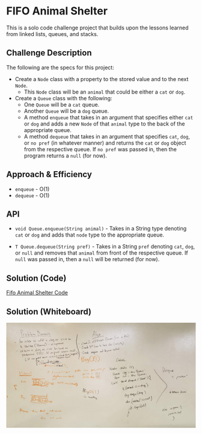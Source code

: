 # FIFO Animal Shelter
<!-- Short summary or background information -->
This is a solo code challenge project that builds upon the lessons learned from linked lists, queues, and stacks.

## Challenge Description
<!-- Description of the challenge -->
The following are the specs for this project:
* Create a `Node` class with a property to the stored value and to the next `Node`.
  * This `Node` class will be an `animal` that could be either a `cat` or `dog`.
* Create a `Queue` class with the following:
  * One `Queue` will be a `cat` queue.
  * Another `Queue` will be a `dog` queue.
  * A method `enqueue` that takes in an argument that specifies either `cat` or `dog` and adds a new `Node` of that `animal` type to the back of the appropriate queue.
  * A method `dequeue` that takes in an argument that specifies `cat`, `dog`, or `no pref` (in whatever manner) and returns the `cat` or `dog` object from the respective queue. If `no pref` was passed in, then the program returns a `null` (for now).

## Approach & Efficiency
<!-- What approach did you take? Why? What is the Big O space/time for this approach? -->
* `enqueue` - O(1)
* `dequeue` - O(1)

## API
<!-- Description of each method publicly available to your Linked List -->
* `void Queue.enqueue(String animal)` - Takes in a String type denoting `cat` or `dog` and adds that `node` type to the appropriate queue.

* `T Queue.dequeue(String pref)` - Takes in a String `pref` denoting `cat`, `dog`, or `null` and removes that `animal` from front of the respective queue. If `null` was passed in, then a `null` will be returned (for now).

## Solution (Code)
<!-- Link to code -->
[Fifo Animal Shelter Code](https://github.com/stephenchu530/data-structures-and-algorithms/blob/master/fifoAnimalShelter/src/main/java/fifoAnimalShelter/AnimalShelter.java)

## Solution (Whiteboard)
<!-- Embedded whiteboard image -->
![Whiteboard](assets/fifoAnimalShelter.jpg)
